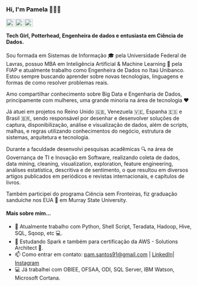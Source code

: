 ### Hi, I'm Pamela 👩🏽‍💻


<a href="https://www.linkedin.com/in/pamela-santos/i">
  <img align="left" alt="Pamela's Linkdein" width="22px" src="https://cdn.jsdelivr.net/npm/simple-icons@v3/icons/linkedin.svg" />
</a>
<a href="https://github.com/pamelasantos">
  <img align="left" alt="Pamela's Github" width="22px" src="https://cdn.jsdelivr.net/npm/simple-icons@v3/icons/github.svg" />
</a>
<a href="https://www.instagram.com/littlecodegirl">
  <img align="left" alt="Pamela's Instagram" width="22px" src="https://cdn.jsdelivr.net/npm/simple-icons@v3/icons/instagram.svg" />
</a>

<br />

#### Tech Girl, Potterhead, Engenheira de dados e entusiasta em Ciência de Dados.

Sou formada em Sistemas de Informação 🎓 pela Universidade Federal de Lavras, possuo MBA em Inteligência Artificial & Machine Learning 🤖 pela FIAP e atualmente trabalho como Engenheira de Dados no Itaú Unibanco. Estou sempre buscando aprender sobre novas tecnologias, linguagens e formas de como resolver problemas reais. 

Amo compartilhar conhecimento sobre Big Data e Engenharia de Dados, principamente com mulheres, uma grande minoria na área de tecnologia ❤️ 

Já atuei em projetos no Reino Unido 🇬🇧, Venezuela 🇻🇪, Espanha 🇪🇸 e Brasil 🇧🇷, sendo responsável por desenhar e desenvolver soluções de captura, disponibilização, análise e visualização de dados, além de scripts, malhas, e regras utilizando conhecimentos do negócio, estrutura de sistemas, arquitetura e tecnologia.

Durante a faculdade desenvolvi pesquisas acadêmicas 🔍 na área de Governança de TI e Inovação em Software, realizando coleta de dados, data mining, cleaning, visualization, exploration, feature engineering, análises estatística, descritiva e de sentimento, o que resultou em diversos artigos publicados em periódicos e revistas internacionais, e capítulos de livros. 

Também participei do programa Ciência sem Fronteiras, fiz graduação sanduíche nos EUA 🗽 em Murray State University.


#### Mais sobre mim...

- 🌱 Atualmente trabalho com Python, Shell Script, Teradata, Hadoop, Hive, SQL, Sqoop, etc 💻.
- 🔭 Estudando Spark e também para certificação da AWS - Solutions Architect 🚀.
- 📫 Como entrar em contato: pam.santos91@gmail.com | [LinkedIn](https://www.linkedin.com/in/pamela-santos/)| [Instagram](https://www.instagram.com/littlecodegirl/)
- 💻 Já trabalhei com OBIEE, OFSAA, ODI, SQL Server, IBM Watson, Microsoft Cortana.
